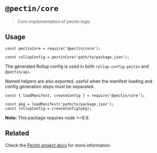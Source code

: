 # `@pectin/core`

> Core implementation of pectin logic

## Usage

```
const pectinCore = require('@pectin/core');

const rollupConfig = pectinCore('path/to/package.json');
```

The generated Rollup config is used in both `rollup-config-pectin` and `@pectin/api`.

Named helpers are also exported, useful when the manifest loading and config generation steps must be separated.

```
const { loadManifest, createConfig } = require('@pectin/core');

const pkg = loadManifest('path/to/package.json');
const rollupConfig = createConfig(pkg);
```

**Note:** This package requires node >=8.9.

## Related

Check the [Pectin project docs](https://github.com/evocateur/pectin#readme) for more information.
